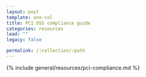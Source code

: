 ```yaml
---
layout: post
template: one-col
title: PCI DSS compliance guide
categories: resources
lead: ""
legacy: false

permalink: /:collection/:path
---
```



{% include general/resources/pci-compliance.md %}